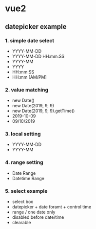 # vue2

## datepicker example
### 1. simple date select
- YYYY-MM-DD
- YYYY-MM-DD HH:mm:SS
- YYYY-MM
- YYYY
- HH:mm:SS
- HH:mm [AM/PM]

### 2. value matching
- new Date()
- new Date(2019, 9, 9)
- new Date(2019, 9, 9).getTime()
- 2019-10-09
- 09/10/2019

### 3. local setting
- YYYY-MM-DD
- YYYY-MM

### 4. range setting
- Date Range
- Datetime Range

### 5. select example
- select box
- datepicker + date foramt + control time
- range / one date only
- disabled before date/time
- clearable

